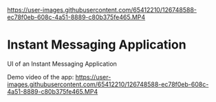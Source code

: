 

https://user-images.githubusercontent.com/65412210/126748588-ec78f0eb-608c-4a51-8889-c80b375fe465.MP4

# Instant Messaging Application
UI of an Instant Messaging Application


Demo video of the app:
https://user-images.githubusercontent.com/65412210/126748588-ec78f0eb-608c-4a51-8889-c80b375fe465.MP4




